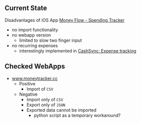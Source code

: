 ## Current State

Disadvantages of iOS App [Money Flow - Spending Tracker](https://apps.apple.com/us/app/money-flow-spending-tracker/id900890647)
- no import functionality
- no webapp version
    - limited to slow two finger input
- no recurring expenses
    - interestingly implemented in [CashSync: Expense tracking](https://apps.apple.com/us/app/cashsync-expense-tracking/id617849961)

## Checked WebApps

- www.moneytracker.cc
    - Positive
        - Import of `CSV`
    - Negative
        - Import only of `CSV`
        - Export only of `JSON`
        - Exported data cannot be imported
            - python script as a temporary workaround?
